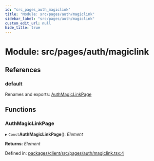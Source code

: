 ```yaml
---
id: "src_pages_auth_magiclink"
title: "Module: src/pages/auth/magiclink"
sidebar_label: "src/pages/auth/magiclink"
custom_edit_url: null
hide_title: true
---
```


# Module: src/pages/auth/magiclink

## References

### default

Renames and exports: [AuthMagicLinkPage](src_pages_auth_magiclink.md#authmagiclinkpage)

## Functions

### AuthMagicLinkPage

▸ `Const`**AuthMagicLinkPage**(): *Element*

**Returns:** *Element*

Defined in: [packages/client/src/pages/auth/magiclink.tsx:4](https://github.com/xr3ngine/xr3ngine/blob/673ad6a5f/packages/client/src/pages/auth/magiclink.tsx#L4)
